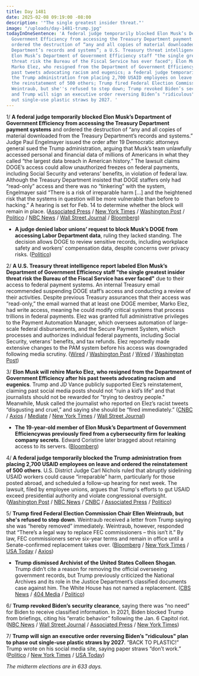 ```yaml
---
title: Day 1481
date: 2025-02-08 09:19:00 -08:00
description: '"The single greatest insider threat."'
image: "/uploads/day-1481-trump.jpg"
todayInOneSentence: 'A federal judge temporarily blocked Elon Musk’s Department of
  Government Efficiency from accessing the Treasury Department payment systems and
  ordered the destruction of “any and all copies of material downloaded from the Treasury
  Department’s records and systems”; a U.S. Treasury threat intelligence report labeled
  Elon Musk’s Department of Government Efficiency staff "the single greatest insider
  threat risk the Bureau of the Fiscal Service has ever faced"; Elon Musk will rehire
  Marko Elez, who resigned from the Department of Government Efficiency after his
  past tweets advocating racism and eugenics; a federal judge temporarily blocked
  the Trump administration from placing 2,700 USAID employees on leave and ordered
  the reinstatement of 500 others; Trump fired Federal Election Commission Chair Ellen
  Weintraub, but she''s refused to step down; Trump revoked Biden’s security clearance;
  and Trump will sign an executive order reversing Biden’s "ridiculous" plan to phase
  out single-use plastic straws by 2027. '
---
```


1/ **A federal judge temporarily blocked Elon Musk’s Department of Government Efficiency from accessing the Treasury Department payment systems** and ordered the destruction of “any and all copies of material downloaded from the Treasury Department’s records and systems.” Judge Paul Engelmayer issued the order after 19 Democratic attorneys general sued the Trump administration, arguing that Musk’s team unlawfully accessed personal and financial data of millions of Americans in what they called “the largest data breach in American history.” The lawsuit claims DOGE’s access could allow unauthorized freezes on federal payments, including Social Security and veterans’ benefits, in violation of federal law. Although the Treasury Department insisted that DOGE staffers only had “read-only” access and there was no “tinkering” with the system, Engelmayer said “There is a risk of irreparable harm \[...\] and the heightened risk that the systems in question will be more vulnerable than before to hacking.” A hearing is set for Feb. 14 to determine whether the block will remain in place. ([Associated Press](https://apnews.com/article/elon-musk-doge-lawsuit-attorneys-general-5733f8985e4cf7ad5b233fddefef4d01) / [New York Times](https://www.nytimes.com/2025/02/07/nyregion/attorneys-general-trump-musk-suit.html) / [Washington Post](https://www.washingtonpost.com/national-security/2025/02/07/trump-musk-government-efficiency-attorneys-general-lawsuit/) / [Politico](https://www.politico.com/news/2025/02/08/judge-blocks-doge-team-treasury-department-elon-musk-00203248) / [NBC News](https://www.nbcnews.com/politics/politics-news/judge-temporarily-blocks-doge-sensitive-treasury-department-systems-rcna191316/) / [Wall Street Journal](https://www.wsj.com/us-news/law/federal-judge-blocks-elon-musks-doge-from-treasury-system-e0f1e55c) / [Bloomberg](https://www.bloomberg.com/news/articles/2025-02-08/trump-sued-by-democrat-states-over-musk-access-to-treasury-data))

* **A judge denied labor unions’ request to block Musk’s DOGE from accessing Labor Department data**, ruling they lacked standing. The decision allows DOGE to review sensitive records, including workplace safety and workers' compensation data, despite concerns over privacy risks. ([Politico](https://www.politico.com/news/2025/02/07/judge-denies-lawsuit-union-musk-doge-labor-department-00203245))

2/ **A U.S. Treasury threat intelligence report labeled Elon Musk’s Department of Government Efficiency staff "the single greatest insider threat risk the Bureau of the Fiscal Service has ever faced"** due to their access to federal payment systems. An internal Treasury email recommended suspending DOGE staff’s access and conducting a review of their activities. Despite previous Treasury assurances that their access was “read-only,” the email warned that at least one DOGE member, Marko Elez, had write access, meaning he could modify critical systems that process trillions in federal payments. Elez was granted full administrative privileges to the Payment Automation Manager, which oversees automation of large-scale federal disbursements, and the Secure Payment System, which processes and authorizes individual federal payments, including Social Security, veterans' benefits, and tax refunds. Elez reportedly made extensive changes to the PAM system before his access was downgraded following media scrutiny. ([Wired](https://www.wired.com/story/treasury-bfs-doge-insider-threat/) / [Washington Post](https://www.washingtonpost.com/national-security/2025/02/07/doge-treasury-payments-system-warning/) / [Wired](https://www.wired.com/story/treasury-department-doge-marko-elez-access/) / [Washington Post](https://www.washingtonpost.com/business/2025/02/07/treasury-doge-payments-musk/))

3/ **Elon Musk will rehire Marko Elez, who resigned from the Department of Government Efficiency after his past tweets advocating racism and eugenics**. Trump and JD Vance publicly supported Elez’s reinstatement, claiming past social media posts should not “ruin a kid’s life” and that journalists should not be rewarded for "trying to destroy people." Meanwhile, Musk called the journalist who reported on Elez’s racist tweets “disgusting and cruel,” and saying she should be “fired immediately.” ([CNBC](https://www.cnbc.com/2025/02/07/elon-musk-doge-racist-treasury-x-staff.html) / [Axios](https://www.axios.com/2025/02/06/doge-staffer-resigns-racist-social-media-elon-musk) / [Mediate](https://www.mediaite.com/news/elon-musk-demands-firing-of-disgusting-and-cruel-wsj-reporter-who-uncovered-doge-employees-racist-tweets/) / [New York Times](https://www.nytimes.com/2025/02/07/us/politics/vance-doge-staffer-racist-posts.html) / [Wall Street Journal](https://www.wsj.com/tech/doge-staffer-resigns-over-racist-posts-d9f11a93))

* **The 19-year-old member of Elon Musk’s Department of Government Efficiencywas previously fired from a cybersecurity firm for leaking company secrets**. Edward Coristine later bragged about retaining access to its servers. ([Bloomberg](https://www.bloomberg.com/news/articles/2025-02-07/musk-s-doge-teen-was-fired-by-cybersecurity-firm-for-leaking-company-secrets))

4/ **A federal judge temporarily blocked the Trump administration from placing 2,700 USAID employees on leave and ordered the reinstatement of 500 others**. U.S. District Judge Carl Nichols ruled that abruptly sidelining USAID workers could cause “irreparable” harm, particularly for those posted abroad, and scheduled a follow-up hearing for next week. The lawsuit, filed by employee unions, argues that Trump's efforts to gut USAID exceed presidential authority and violate congressional oversight. ([Washington Post](https://www.washingtonpost.com/national-security/2025/02/07/federal-judge-blocks-trump-administration-putting-thousands-usaid-workers-leave/) / [NBC News](https://www.nbcnews.com/politics/politics-news/judge-pause-trump-administration-effort-gut-usaids-workforce-thousands-rcna191280) / [CNBC](https://www.cnbc.com/2025/02/07/trump-usaid-staff-leave-pause.html) / [Associated Press](https://apnews.com/article/usaid-foreign-aid-trump-rubio-48f8460804d33bdaa18d7765c4b24f9e) / [Politico](https://www.politico.com/news/2025/02/07/judge-blocks-trump-administration-plan-usaid-workers-leave-00203205))

5/ **Trump fired Federal Election Commission Chair Ellen Weintraub, but she's refused to step down**. Weintraub received a letter from Trump saying she was “hereby removed” immediately. Weintraub, however, responded that “There’s a legal way to replace FEC commissioners – this isn’t it.” By law, FEC commissioners serve six-year terms and remain in office until a Senate-confirmed replacement takes over. ([Bloomberg](https://www.bloomberg.com/news/articles/2025-02-07/trump-fires-head-of-fec-but-ellen-weintraub-won-t-leave) / [New York Times](https://www.nytimes.com/2025/02/06/us/politics/federal-election-commission-weintraub-trump.html) / [USA Today](https://www.bloomberg.com/news/articles/2025-02-07/trump-fires-head-of-fec-but-ellen-weintraub-won-t-leave) / [Axios](https://www.axios.com/2025/02/07/fec-commissioner-trump-removed-from-office-letter))

* **Trump dismissed Archivist of the United States Colleen Shogan**. Trump didn’t cite a reason for removing the official overseeing government records, but Trump previously criticized the National Archives and its role in the Justice Department’s classified documents case against him. The White House has not named a replacement. ([CBS News](https://www.cbsnews.com/news/trump-fires-archivist-of-the-united-states-colleen-shogan/) / [404 Media](https://www.404media.co/trump-fires-national-archives-director-colleen-shogan/) / [Politico](https://www.politico.com/news/2025/02/07/trump-fires-national-archives-chief-00203246))

6/ **Trump revoked Biden’s security clearance**, saying there was “no need” for Biden to receive classified information. In 2021, Biden blocked Trump from briefings, citing his “erratic behavior” following the Jan. 6 Capitol riot. ([NBC News](https://www.nbcnews.com/politics/white-house/trump-says-cutting-bidens-access-intelligence-material-rcna191299) / [Wall Street Journal](https://www.wsj.com/politics/policy/trump-says-he-revoked-joe-bidens-security-clearance-6043e6d3) / [Associated Press](https://apnews.com/article/trump-biden-security-clearance-revoked-be82cd4f185f01404718fcc69e074fbf) / [New York Times](https://www.nytimes.com/live/2025/02/08/us/trump-administration-news/trump-biden-security-clearances))

7/ **Trump will sign an executive order reversing Biden’s "ridiculous" plan to phase out single-use plastic straws by 2027**. “BACK TO PLASTIC!” Trump wrote on his social media site, saying paper straws “don’t work.” ([Politico](https://www.politico.com/news/2025/02/07/donald-trump-plastic-straws-014141) / [New York Times](https://www.nytimes.com/2025/02/07/climate/trump-paper-straws.html) / [USA Today](https://www.usatoday.com/story/news/politics/2025/02/07/trump-plastic-straws/78330750007/))

*The midterm elections are in 633 days.*